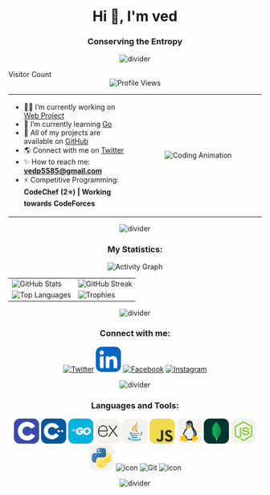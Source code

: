 <h1 align="center">Hi 👋, I'm ved</h1>
<h3 align="center">Conserving the Entropy </h3>


<p align="center">
  <img src="https://user-images.githubusercontent.com/73097560/115834477-dbab4500-a447-11eb-908a-139a6edaec5c.gif" alt="divider">
</p>


<p align="center">
  <div>Visitor Count</div>
  <div align ="center">
    <img src="https://komarev.com/ghpvc/?username=antiquark007&label=Profile+views&style=flat&color=blueviolet" alt="Profile Views">
  </div>
</p>


<table align="center">
<tr>
<td width="50%" valign="top">

- 👷‍♂️ I’m currently working on [Web Project](https://github.com/antiquark007/Hackathon-Esummit.git)  
- 💙 I’m currently learning [Go](https://go.dev/doc/)  
- 💯 All of my projects are available on [GitHub](https://github.com/antiquark007?tab=repositories)  
- 🌎 Connect with me on [Twitter](https://x.com/antiquark007)  
- ✨ How to reach me: **vedp5585@gmail.com**  
- ⚡ Competitive Programming: **CodeChef (2⭐) | Working towards CodeForces**  

</td>
<td width="50%" align="center">
  <img src="https://github.com/antiquark007/bmi_calc/blob/main/61c36e236bdcc77ab100077492bcea1b.gif" alt="Coding Animation" width="450">
</td>
</tr>
</table>


<p align="center">
  <img src="https://user-images.githubusercontent.com/73097560/115834477-dbab4500-a447-11eb-908a-139a6edaec5c.gif" alt="divider">
</p>


<h3 align="center">My Statistics:</h3>

<p align="center">
  <img src="https://github-readme-activity-graph.vercel.app/graph?username=antiquark007&custom_title=Ved%20Prakash%20Singh's%20GitHub%20Activity%20Graph&bg_color=none&color=7F3FBF&line=7F3FBF&point=7F3FBF&area_color=FFFFFF&title_color=FFFFFF&area=true" alt="Activity Graph">
</p>

<table align="center">
<tr>
  <td>
    <img src="https://github-readme-stats.vercel.app/api?username=antiquark007&show_icons=true&theme=transparent" alt="GitHub Stats">
  </td>
  <td>
    <img src="https://github-readme-streak-stats.herokuapp.com/?user=antiquark007&theme=transparent" alt="GitHub Streak">
  </td>
</tr>
<tr>
  <td>
    <img src="https://github-readme-stats.vercel.app/api/top-langs/?username=antiquark007&theme=transparent" alt="Top Languages">
  </td>
  <td>
    <img src="https://github-profile-trophy.vercel.app/?username=antiquark007&theme=tokyonight&row=2&no-bg=true&column=9&margin-w=15&margin-h=15" alt="Trophies">
  </td>
</tr>
</table>


<p align="center">
  <img src="https://user-images.githubusercontent.com/73097560/115834477-dbab4500-a447-11eb-908a-139a6edaec5c.gif" alt="divider">
</p>


<h3 align="center">Connect with me:</h3>
<p align="center">
  <a href="https://x.com/antiquark007" target="_blank"><img src="https://cdn-icons-png.flaticon.com/128/5969/5969020.png" alt="Twitter" height="50" width="50"></a>
  <a href="https://linkedin.com/in/antiquark007" target="_blank"><img src="https://github.com/tandpfun/skill-icons/blob/main/icons/LinkedIn.svg" alt="LinkedIn" height="50" width="50"></a>
  <a href="https://fb.com/antiquark007" target="_blank"><img src="https://raw.githubusercontent.com/rahuldkjain/github-profile-readme-generator/master/src/images/icons/Social/facebook.svg" alt="Facebook" height="50" width="50"></a>
  <a href="https://www.instagram.com/antiquark007/" target="_blank"><img src="https://www.edigitalagency.com.au/wp-content/uploads/new-Instagram-icon-png-full-colour.png" alt="Instagram" height="50" width="50"></a>
</p>


<p align="center">
  <img src="https://user-images.githubusercontent.com/73097560/115834477-dbab4500-a447-11eb-908a-139a6edaec5c.gif" alt="divider">
</p>


<h3 align="center">Languages and Tools:</h3>
<p align="center">
  <img src="https://github.com/tandpfun/skill-icons/blob/main/icons/C.svg" alt="C" height="50" width="50">
  <img src="https://github.com/tandpfun/skill-icons/blob/main/icons/CPP.svg" alt="C++" height="50" width="50">
  <img src="https://github.com/tandpfun/skill-icons/blob/main/icons/GoLang.svg" alt="GoLang" height="50" width="50">
  <img src="https://github.com/tandpfun/skill-icons/blob/main/icons/ExpressJS-Light.svg" alt="ExpressJS" height="50" width="50">
  <img src="https://github.com/tandpfun/skill-icons/blob/main/icons/Java-Light.svg" alt="Java" height="50" width="50">
  <img src="https://github.com/tandpfun/skill-icons/blob/main/icons/JavaScript.svg" alt="JavaScript" height="50" width="50">
  <img src="https://github.com/tandpfun/skill-icons/blob/main/icons/Linux-Light.svg" alt="Linux" height="50" width="50">
  <img src="https://github.com/tandpfun/skill-icons/blob/main/icons/MongoDB.svg" alt="MongoDB" height="50" width="50">
  <img src="https://github.com/tandpfun/skill-icons/blob/main/icons/NodeJS-Light.svg" alt="NodeJS" height="50" width="50">
  <img src="https://github.com/tandpfun/skill-icons/blob/main/icons/Python-Light.svg" alt="Python" height="50" width="50">
  <img src="https://techstack-generator.vercel.app/react-icon.svg" alt="icon" width="50" height="50" />
  <img src="https://skillicons.dev/icons?i=git" alt="Git" height="50" width="50">
  <img src="https://techstack-generator.vercel.app/docker-icon.svg" alt="icon" width="50" height="50" />
</p>


<p align="center">
  <img src="https://user-images.githubusercontent.com/73097560/115834477-dbab4500-a447-11eb-908a-139a6edaec5c.gif" alt="divider">
</p>
